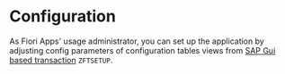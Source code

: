 #  Configuration

As Fiori Apps' usage administrator, you can set up the application by adjusting config parameters of configuration tables views from [SAP Gui based transaction](/conf/changing-config.md) `ZFTSETUP`.



